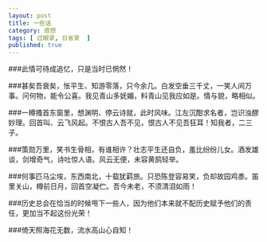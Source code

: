 ```yaml
---
layout: post
title: 一些话
category: 感想
tags: [ 过眼录, 日省录  ]
published: true
---
```


###此情可待成追忆，只是当时已惘然！


###甚矣吾衰矣，怅平生、知游零落，只今余几。白发空垂三千丈，一笑人间万事。问何物，能令公喜。我见青山多妩媚，料青山见我应如是。情与貌，略相似。

###一樽搔首东窗里，想渊明、停云诗就，此时风味。江左沉酣求名者，岂识浊醪妙理。回首叫、云飞风起。不恨古人吾不见，恨古人不见吾狂耳！知我者，二三子。



###策勋万里，笑书生骨相，有谁相许？壮志平生还自负，羞比纷纷儿女。酒发雄谈，剑增奇气，诗吐惊人语。风云无便，未容黄鹄轻举。

###何事匹马尘埃，东西南北，十载犹羁旅。只恐陈登容易笑，负却故园鸡黍。笛里关山，樽前日月，回首空凝伫。吾今未老，不须清泪如雨！

###历史总会在恰当的时候甩下一些人，因为他们本来就不配历史赋予他们的责任，更加当不起这份光荣！


###倚天照海花无数，流水高山心自知！